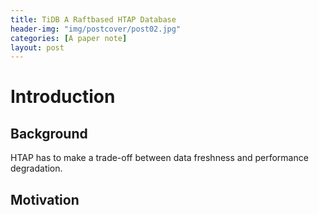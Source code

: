 ```yaml
---
title: TiDB A Raftbased HTAP Database
header-img: "img/postcover/post02.jpg"
categories: [A paper note]
layout: post
---
```


# Introduction

## Background

HTAP has to make a trade-off between data freshness and performance degradation.

## Motivation